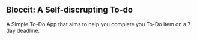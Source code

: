 
## Bloccit: A Self-discrupting To-do 

A Simple To-Do App that aims to help you complete you To-Do item on a 7 day deadline. 
